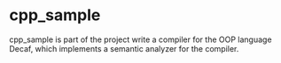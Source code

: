 # cpp_sample 
cpp_sample is part of the project write a compiler for the OOP language Decaf, which implements a semantic analyzer for the compiler.
